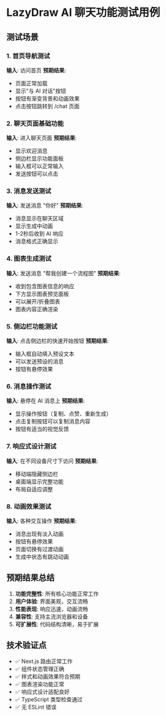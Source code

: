 # LazyDraw AI 聊天功能测试用例

## 测试场景

### 1. 首页导航测试
**输入**: 访问首页
**预期结果**: 
- 页面正常加载
- 显示"与 AI 对话"按钮
- 按钮有渐变背景和动画效果
- 点击按钮跳转到 /chat 页面

### 2. 聊天页面基础功能
**输入**: 进入聊天页面
**预期结果**:
- 显示欢迎消息
- 侧边栏显示功能面板
- 输入框可以正常输入
- 发送按钮可以点击

### 3. 消息发送测试
**输入**: 发送消息 "你好"
**预期结果**:
- 消息显示在聊天区域
- 显示生成中动画
- 1-2秒后收到 AI 响应
- 消息格式正确显示

### 4. 图表生成测试
**输入**: 发送消息 "帮我创建一个流程图"
**预期结果**:
- 收到包含图表信息的响应
- 下方显示图表预览面板
- 可以展开/折叠图表
- 图表内容正确渲染

### 5. 侧边栏功能测试
**输入**: 点击侧边栏的快速开始按钮
**预期结果**:
- 输入框自动填入预设文本
- 可以发送预设的消息
- 按钮有悬停效果

### 6. 消息操作测试
**输入**: 悬停在 AI 消息上
**预期结果**:
- 显示操作按钮（复制、点赞、重新生成）
- 点击复制按钮可以复制消息内容
- 按钮有适当的视觉反馈

### 7. 响应式设计测试
**输入**: 在不同设备尺寸下访问
**预期结果**:
- 移动端隐藏侧边栏
- 桌面端显示完整功能
- 布局自适应调整

### 8. 动画效果测试
**输入**: 各种交互操作
**预期结果**:
- 消息出现有淡入动画
- 按钮有悬停效果
- 页面切换有过渡动画
- 生成中状态有跳动动画

## 预期结果总结

1. **功能完整性**: 所有核心功能正常工作
2. **用户体验**: 界面美观，交互流畅
3. **性能表现**: 响应迅速，动画流畅
4. **兼容性**: 支持主流浏览器和设备
5. **可扩展性**: 代码结构清晰，易于扩展

## 技术验证点

- ✅ Next.js 路由正常工作
- ✅ 组件状态管理正确
- ✅ 样式和动画效果符合预期
- ✅ 图表渲染功能正常
- ✅ 响应式设计适配良好
- ✅ TypeScript 类型检查通过
- ✅ 无 ESLint 错误
